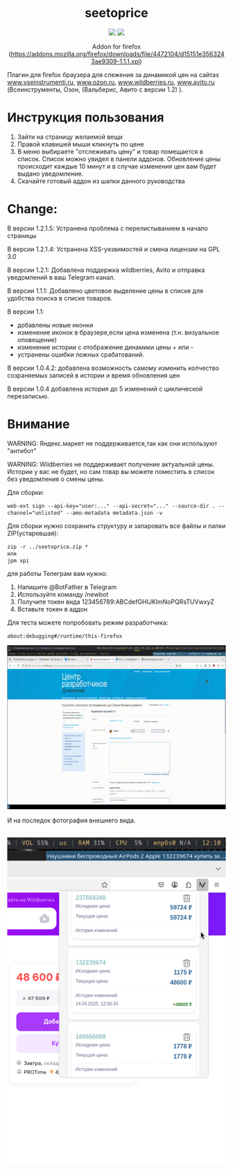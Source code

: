 <a name="readme-top"></a>
<div align="center">
    
<br>
    
# seetoprice

<!-- SHIELD GROUP -->

[![][github-stars-shield]][github-stars-link]
[![][github-license-shield]][github-license-shield]<br/>

Addon for firefox (https://addons.mozilla.org/firefox/downloads/file/4472104/d15151e3563243ae9309-1.1.1.xpi)

<a name="readme-left"></a>
<div align="left">

Плагин для firefox браузера для слежения за динамикой цен на сайтах www.vseinstrumenti.ru,  www.ozon.ru, www.wildberries.ru,  www.avito.ru (Всеинструменты, Озон, (Вальберис, Авито с версии 1.2) ). 

# Инструкция пользования 

1) Зайти на страницу желаемой вещи
2) Правой клавишей мыши кликнуть по цене
3) В меню выбираете "отслеживать цену" и товар помещается в список. Список можно увидел в панели аддонов. Обновление цены происходит каждые 10 минут и в случае изменения цен вам будет выдано уведомление.
4) Скачайте готовый аддон из шапки данного руководства

# Change:

В версии 1.2.1.5: Устранена проблема с перелистыванием в начало страницы

В версии 1.2.1.4: Устранена XSS-уязвимостей и смена лицензии на GPL 3.0

В версии 1.2.1: Добавлена поддержка wildberries, Avito и отправка уведомлений в ваш Telegram канал.
  
В версии 1.1.1: Добавлено цветовое выделение цены в списке для удобства поиска в списке товаров.

В версии 1.1:
   - добавлены новые иконки
   - изменение иконок в браузере,если цена изменена (т.н. визуальное оповещение)
   - изменение истории с отображение динамики цены + или - 
   - устранены ошибки ложных срабатований.
     
В версии 1.0.4.2: добавлена возможность  самому изменить колчество созраняемых записей в истории и время обновления цен

В версии 1.0.4 добавлена история до 5 изменений с циклической перезаписью.

# Внимание

WARNING: Яндекс.маркет не поддерживается,так как они используют "антибот"

WARNING: Wildberries не поддерживает получение актуальной цены. Истории у вас не будет, но сам товар вы можете поместить в список без уведомления о смены цены.


Для сборки:

```
web-ext sign --api-key="user:..." --api-secret="..." --source-dir . --channel="unlisted" --amo-metadata metadata.json -v
```

Для сборки нужно сохранить структуру и запаровать все файлы и папки ZIP(устаревшая): 

```
zip -r ../seetoprice.zip *
или
jpm xpi
```

для работы Телеграм вам нужно:
1) Напишите @BotFather в Telegram
2) Используйте команду /newbot
3) Получите токен вида 123456789:ABCdefGHIJKlmNoPQRsTUVwxyZ
4) Вставьте токен в аддон


Для теста можете попробовать режим разработчика:
```
about:debugging#/runtime/this-firefox
```
<img src="https://github.com/oditynet/seetoprice/blob/main/video.gif" title="example" width="800" />

<!-- SHIELDS GROUP -->

[github-stars-shield]: https://img.shields.io/github/stars/oditynet/seetoprice?style=flat-square&logo=github&labelColor=black&color=508CF9
[github-stars-link]: https://github.com/oditynet/seetoprice/stargazers
[github-license-shield]: https://img.shields.io/github/license/oditynet/seetoprice?style=flat-square&logo=github&labelColor=black&color=508CF9

И на последок фотография внешнего вида.

<br>

<img src="https://github.com/oditynet/seetoprice/blob/main/screen2.png" title="1.0.4" width="800" />
